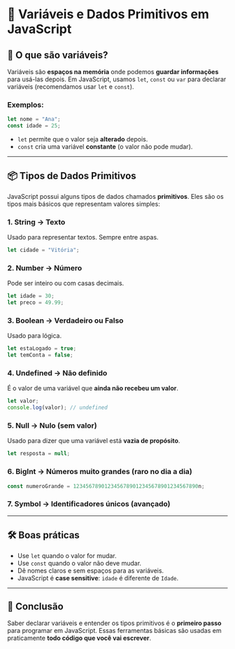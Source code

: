 # 🧠 Variáveis e Dados Primitivos em JavaScript

## 📌 O que são variáveis?

Variáveis são **espaços na memória** onde podemos **guardar informações** para usá-las depois. Em JavaScript, usamos `let`, `const` ou `var` para declarar variáveis (recomendamos usar `let` e `const`).

### Exemplos:

```javascript
let nome = "Ana";
const idade = 25;
```

- `let` permite que o valor seja **alterado** depois.
- `const` cria uma variável **constante** (o valor não pode mudar).

---

## 📦 Tipos de Dados Primitivos

JavaScript possui alguns tipos de dados chamados **primitivos**. Eles são os tipos mais básicos que representam valores simples:

### 1. **String** → Texto

Usado para representar textos. Sempre entre aspas.

```javascript
let cidade = "Vitória";
```

### 2. **Number** → Número

Pode ser inteiro ou com casas decimais.

```javascript
let idade = 30;
let preco = 49.99;
```

### 3. **Boolean** → Verdadeiro ou Falso

Usado para lógica.

```javascript
let estaLogado = true;
let temConta = false;
```

### 4. **Undefined** → Não definido

É o valor de uma variável que **ainda não recebeu um valor**.

```javascript
let valor;
console.log(valor); // undefined
```

### 5. **Null** → Nulo (sem valor)

Usado para dizer que uma variável está **vazia de propósito**.

```javascript
let resposta = null;
```

### 6. **BigInt** → Números muito grandes (raro no dia a dia)

```javascript
const numeroGrande = 1234567890123456789012345678901234567890n;
```

### 7. **Symbol** → Identificadores únicos (avançado)

---

## 🛠️ Boas práticas

- Use `let` quando o valor for mudar.
- Use `const` quando o valor não deve mudar.
- Dê nomes claros e sem espaços para as variáveis.
- JavaScript é **case sensitive**: `idade` é diferente de `Idade`.

---

## 🚀 Conclusão

Saber declarar variáveis e entender os tipos primitivos é o **primeiro passo** para programar em JavaScript. Essas ferramentas básicas são usadas em praticamente **todo código que você vai escrever**.
